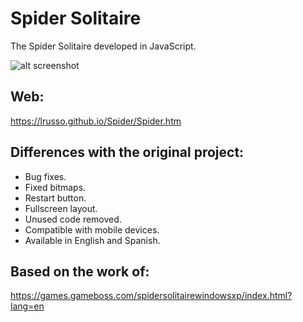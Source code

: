# Spider Solitaire

The Spider Solitaire developed in JavaScript.

![alt screenshot](https://raw.githubusercontent.com/lrusso/Spider/master/Spider.png)

## Web:

https://lrusso.github.io/Spider/Spider.htm

## Differences with the original project:

- Bug fixes.
- Fixed bitmaps.
- Restart button.
- Fullscreen layout.
- Unused code removed.
- Compatible with mobile devices.
- Available in English and Spanish.

## Based on the work of:

https://games.gameboss.com/spidersolitairewindowsxp/index.html?lang=en
